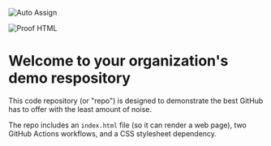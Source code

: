 ![Auto Assign](https://github.com/Grupo-4-Proyecto-FINAL/demo-repository/actions/workflows/auto-assign.yml/badge.svg)

![Proof HTML](https://github.com/Grupo-4-Proyecto-FINAL/demo-repository/actions/workflows/proof-html.yml/badge.svg)

# Welcome to your organization's demo respository
This code repository (or "repo") is designed to demonstrate the best GitHub has to offer with the least amount of noise.

The repo includes an `index.html` file (so it can render a web page), two GitHub Actions workflows, and a CSS stylesheet dependency.
